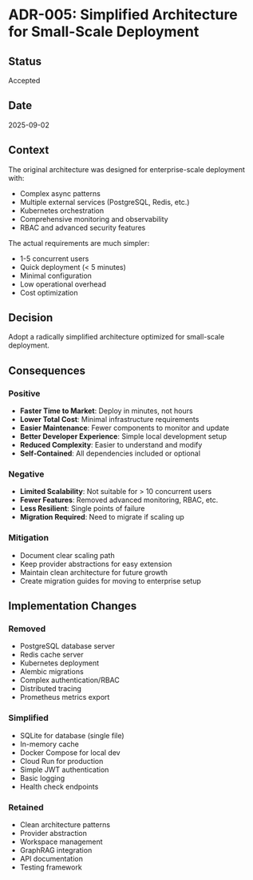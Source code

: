 # ADR-005: Simplified Architecture for Small-Scale Deployment

## Status

Accepted

## Date

2025-09-02

## Context

The original architecture was designed for enterprise-scale deployment with:

- Complex async patterns
- Multiple external services (PostgreSQL, Redis, etc.)
- Kubernetes orchestration
- Comprehensive monitoring and observability
- RBAC and advanced security features

The actual requirements are much simpler:

- 1-5 concurrent users
- Quick deployment (< 5 minutes)
- Minimal configuration
- Low operational overhead
- Cost optimization

## Decision

Adopt a radically simplified architecture optimized for small-scale deployment.

## Consequences

### Positive

- **Faster Time to Market**: Deploy in minutes, not hours
- **Lower Total Cost**: Minimal infrastructure requirements
- **Easier Maintenance**: Fewer components to monitor and update
- **Better Developer Experience**: Simple local development setup
- **Reduced Complexity**: Easier to understand and modify
- **Self-Contained**: All dependencies included or optional

### Negative

- **Limited Scalability**: Not suitable for > 10 concurrent users
- **Fewer Features**: Removed advanced monitoring, RBAC, etc.
- **Less Resilient**: Single points of failure
- **Migration Required**: Need to migrate if scaling up

### Mitigation

- Document clear scaling path
- Keep provider abstractions for easy extension
- Maintain clean architecture for future growth
- Create migration guides for moving to enterprise setup

## Implementation Changes

### Removed

- PostgreSQL database server
- Redis cache server
- Kubernetes deployment
- Alembic migrations
- Complex authentication/RBAC
- Distributed tracing
- Prometheus metrics export

### Simplified

- SQLite for database (single file)
- In-memory cache
- Docker Compose for local dev
- Cloud Run for production
- Simple JWT authentication
- Basic logging
- Health check endpoints

### Retained

- Clean architecture patterns
- Provider abstraction
- Workspace management
- GraphRAG integration
- API documentation
- Testing framework
